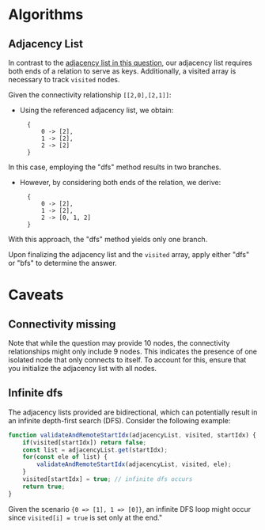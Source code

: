 # Algorithms
## Adjacency List
In contrast to the [adjacency list in this question](https://github.com/liushuyu6666/Algorithm_Leetcode_JavaScript/tree/master/Kill_Process#adjacency-list), our adjacency list requires both ends of a relation to serve as keys. Additionally, a visited array is necessary to track `visited` nodes.

Given the connectivity relationship `[[2,0],[2,1]]`:
* Using the referenced adjacency list, we obtain:
  ```text
    {
        0 -> [2],
        1 -> [2],
        2 -> [2]
    }
  ```
In this case, employing the "dfs" method results in two branches.
* However, by considering both ends of the relation, we derive:
  ```text
    {
        0 -> [2],
        1 -> [2],
        2 -> [0, 1, 2]
    }
  ```
With this approach, the "dfs" method yields only one branch.

Upon finalizing the adjacency list and the `visited` array, apply either "dfs" or "bfs" to determine the answer.

# Caveats
## Connectivity missing
Note that while the question may provide 10 nodes, the connectivity relationships might only include 9 nodes. This indicates the presence of one isolated node that only connects to itself. To account for this, ensure that you initialize the adjacency list with all nodes.

## Infinite dfs
The adjacency lists provided are bidirectional, which can potentially result in an infinite depth-first search (DFS). Consider the following example:
```javascript
function validateAndRemoteStartIdx(adjacencyList, visited, startIdx) {
    if(visited[startIdx]) return false;
    const list = adjacencyList.get(startIdx);
    for(const ele of list) {
        validateAndRemoteStartIdx(adjacencyList, visited, ele);
    }
    visited[startIdx] = true; // infinite dfs occurs
    return true;
}
```
Given the scenario `{0 => [1], 1 => [0]}`, an infinite DFS loop might occur since `visited[i] = true` is set only at the end."